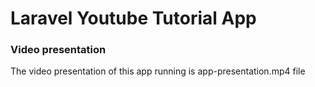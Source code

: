 <h1>Laravel Youtube Tutorial App</h1>

<h3>Video presentation</h3>
The video presentation of this app running is app-presentation.mp4 file